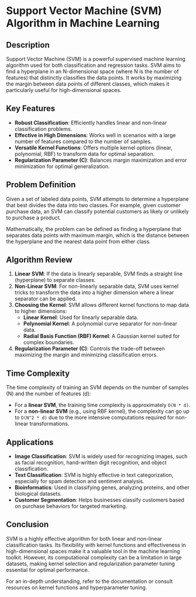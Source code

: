 # Support Vector Machine (SVM) Algorithm in Machine Learning

## Description
Support Vector Machine (SVM) is a powerful supervised machine learning algorithm used for both classification and regression tasks. SVM aims to find a hyperplane in an N-dimensional space (where N is the number of features) that distinctly classifies the data points. It works by maximizing the margin between data points of different classes, which makes it particularly useful for high-dimensional spaces.

## Key Features
- **Robust Classification**: Efficiently handles linear and non-linear classification problems.
- **Effective in High Dimensions**: Works well in scenarios with a large number of features compared to the number of samples.
- **Versatile Kernel Functions**: Offers multiple kernel options (linear, polynomial, RBF) to transform data for optimal separation.
- **Regularization Parameter (C)**: Balances margin maximization and error minimization for optimal generalization.

## Problem Definition
Given a set of labeled data points, SVM attempts to determine a hyperplane that best divides the data into two classes. For example, given customer purchase data, an SVM can classify potential customers as likely or unlikely to purchase a product.

Mathematically, the problem can be defined as finding a hyperplane that separates data points with maximum margin, which is the distance between the hyperplane and the nearest data point from either class.

## Algorithm Review
1. **Linear SVM**: If the data is linearly separable, SVM finds a straight line (hyperplane) to separate classes.
2. **Non-Linear SVM**: For non-linearly separable data, SVM uses kernel tricks to transform the data into a higher dimension where a linear separator can be applied.
3. **Choosing the Kernel**: SVM allows different kernel functions to map data to higher dimensions:
   - **Linear Kernel**: Used for linearly separable data.
   - **Polynomial Kernel**: A polynomial curve separator for non-linear data.
   - **Radial Basis Function (RBF) Kernel**: A Gaussian kernel suited for complex boundaries.
4. **Regularization Parameter (C)**: Controls the trade-off between maximizing the margin and minimizing classification errors.

## Time Complexity
The time complexity of training an SVM depends on the number of samples (N) and the number of features (d):
- For a **linear SVM**, the training time complexity is approximately `O(N * d)`.
- For a **non-linear SVM** (e.g., using RBF kernel), the complexity can go up to `O(N^2 * d)` due to the more intensive computations required for non-linear transformations.

## Applications
- **Image Classification**: SVM is widely used for recognizing images, such as facial recognition, hand-written digit recognition, and object classification.
- **Text Classification**: SVM is highly effective in text categorization, especially for spam detection and sentiment analysis.
- **Bioinformatics**: Used in classifying genes, analyzing proteins, and other biological datasets.
- **Customer Segmentation**: Helps businesses classify customers based on purchase behaviors for targeted marketing.

## Conclusion
SVM is a highly effective algorithm for both linear and non-linear classification tasks. Its flexibility with kernel functions and effectiveness in high-dimensional spaces make it a valuable tool in the machine learning toolkit. However, its computational complexity can be a limitation in large datasets, making kernel selection and regularization parameter tuning essential for optimal performance.

For an in-depth understanding, refer to the documentation or consult resources on kernel functions and hyperparameter tuning.

